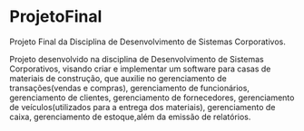 # ProjetoFinal
Projeto Final da Disciplina de Desenvolvimento de Sistemas Corporativos.

Projeto desenvolvido na disciplina de Desenvolvimento de Sistemas Corporativos, visando criar e implementar um software para casas
de materiais de construção, que auxilie no gerenciamento de transações(vendas e compras), gerenciamento de  funcionários, gerenciamento 
de clientes, gerenciamento de fornecedores, gerenciamento de veículos(utilizados para a entrega dos materiais), gerenciamento de 
caixa, gerenciamento de estoque,além da emissão de relatórios.
